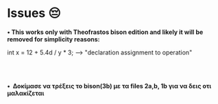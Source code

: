 # Issues 😔


<p><strong>&#x2022;&nbsp;This works only with Theofrastos bison edition and likely it will be removed for simplicity reasons:</strong></p>
int x = 12 + 5.4d / y * 3;    --> "declaration assignment to operation"

<br><br>


<p><strong>&#x2022;&nbsp; Δοκίμασε να τρέξεις το bison(3b) με τα files 2a,b, 1b για να δεις οτι μαλακίζεται </strong></p>

